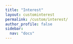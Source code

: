 ```yaml
---
title: "Interest"
layout: custominterest
permalink: /custom/interest/
author_profile: false
sidebar:
  nav: "docs"
---
```

